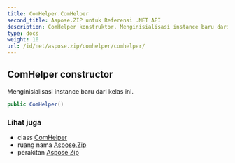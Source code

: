 ```yaml
---
title: ComHelper.ComHelper
second_title: Aspose.ZIP untuk Referensi .NET API
description: ComHelper konstruktor. Menginisialisasi instance baru dari kelas ini.
type: docs
weight: 10
url: /id/net/aspose.zip/comhelper/comhelper/
---
```

## ComHelper constructor

Menginisialisasi instance baru dari kelas ini.

```csharp
public ComHelper()
```

### Lihat juga

* class [ComHelper](../)
* ruang nama [Aspose.Zip](../../comhelper/)
* perakitan [Aspose.Zip](../../../)


